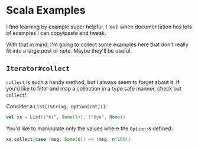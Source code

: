 Scala Examples
==============

I find learning by example super helpful.
I love when documentation has lots of examples I can copy/paste and tweak.

With that in mind, I'm going to collect some examples here that don't really fit into a large post or note.
Maybe they'll be useful.


## `Iterator#collect`

`collect` is such a handy method, but I always seem to forget about it.
If you'd like to filter and map a collection in a type safe manner, check out `collect`!

Consider a `List[(String, Option[Int])]`:

```scala mdoc:silent
val xs = List(("hi", Some(1)), ("bye", None))
```

You'd like to manipulate only the values where the `Option` is defined:

```scala mdoc
xs.collect{case (msg, Some(n)) => (msg, n*100)}
```
